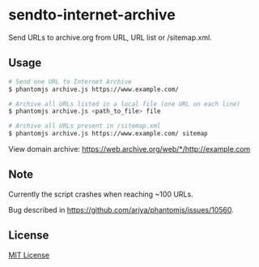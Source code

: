 # sendto-internet-archive
Send URLs to archive.org from URL, URL list or /sitemap.xml.

## Usage
```bash
# Send one URL to Internet Archive
$ phantomjs archive.js https://www.example.com/

# Archive all URLs listed in a local file (one URL on each line)
$ phantomjs archive.js <path_to_file> file

# Archive all URLs present in /sitemap.xml
$ phantomjs archive.js https://www.example.com/ sitemap
```
View domain archive: https://web.archive.org/web/*/http://example.com

## Note
Currently the script crashes when reaching ~100 URLs.

Bug described in https://github.com/ariya/phantomjs/issues/10560.

## License
[MIT License](https://github.com/buren/sendto-internet-archive/blob/master/LICENSE)
